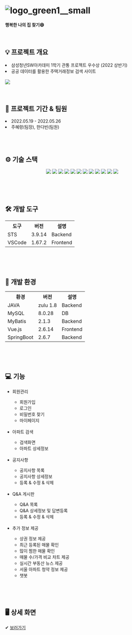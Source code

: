 # ![logo_green1__small](https://user-images.githubusercontent.com/106719517/171558010-6847fe94-9d3e-4a70-9cd4-5d96e7824ec8.jpeg)

<b>행복한 나의 집 찾기😄</b><br/><br/><br/>

<h2>💡 프로젝트 개요</h2>
<li>삼성청년SW아카데미 1학기 관통 프로젝트 우수상 (2022 상반기)</li>
<li>공공 데이터를 활용한 주택거래정보 검색 사이트</li><br>
<img src="https://user-images.githubusercontent.com/106719517/171560835-a36100fb-1e09-4a01-a143-08a2202f5fb6.PNG" />
<br/><br/><br/>

<h2>📆 프로젝트 기간 & 팀원</h2>
<li>2022.05.19 - 2022.05.26</li>
<li>주혜령(팀장), 한다빈(팀원)</li>
<br/><br/><br/>

<h2>⚙ 기술 스택</h2>
<p align="center">
  <img src="https://img.shields.io/badge/API-Kakao%20Map-yellow" />
  <img src="https://img.shields.io/badge/API-Naver%20News-brightgreen" />
  <img src="https://img.shields.io/badge/API-DATA.GO.KR-blue" />
  <img src="https://img.shields.io/badge/Library-Bootstrap-%237952B3?logo=bootstrap" />
  <img src="https://img.shields.io/badge/Library-Bootstrap--Vue-purple?logo=vuetify&logoColor=purple" />
  <img src="https://img.shields.io/badge/Language-Java-red?logo=Java" />
  <img src="https://img.shields.io/badge/Database-MySQL-%234479A1?logo=MySQL" />
  <img src="https://img.shields.io/badge/Framework-Vue-%234FC08D?logo=Vue.js" />
  <img src="https://img.shields.io/badge/Framework-MyBatis-lightgrey" />
  <img src="https://img.shields.io/badge/Framework-SpringFramework-%236DB33F?logo=Spring" />
  <img src="https://img.shields.io/badge/Framework-SpringBoot-%236DB33F?logo=Spring Boot" />
  <img src="https://img.shields.io/badge/Framework-SpringSecurity-%236DB33F?logo=Spring Security" />
</p>
<br/><br/><br/>

<h2>🛠 개발 도구</h2>
<table>
  <tr>
    <th>도구</th>
    <th>버전</th>
    <th>설명</th>
  </tr>
  <tr>
    <td>STS</td>
    <td>3.9.14</td>
    <td>Backend</td>
  </tr>
  <tr>
    <td>VSCode</td>
    <td>1.67.2</td>
    <td>Frontend</td>
  </tr>
</table>
<br/><br/><br/>

<h2>🔧 개발 환경</h2>
<table>
  <tr>
    <th>환경</th>
    <th>버전</th>
    <th>설명</th>
  </tr>
  <tr>
    <td>JAVA</td>
    <td>zulu 1.8</td>
    <td>Backend</td>
  </tr>
  <tr>
    <td>MySQL</td>
    <td>8.0.28</td>
    <td>DB</td>
  </tr>
  <tr>
    <td>MyBatis</td>
    <td>2.1.3</td>
    <td>Backend</td>
  </tr>
  <tr>
    <td>Vue.js</td>
    <td>2.6.14</td>
    <td>Frontend</td>
  </tr>
  <tr>
    <td>SpringBoot</td>
    <td>2.6.7</td>
    <td>Backend</td>
  </tr>
</table>
<br/><br/><br/>

<h2>💻 기능</h2>
<ul>
  <li>회원관리</li>
  <ul>
    <li>회원가입</li>
    <li>로그인</li>
    <li>비밀번호 찾기</li>
    <li>마이페이지</li>
  </ul><br/>
  <li>아파트 검색</li>
  <ul>
    <li>검색화면</li>
    <li>아파트 상세정보</li>
  </ul><br/>
  <li>공지사항</li>
  <ul>
    <li>공지사항 목록</li>
    <li>공지사항 상세정보</li>
    <li>등록 & 수정 & 삭제</li>
  </ul><br/>
  <li>Q&A 게시판</li>
  <ul>
    <li>Q&A 목록</li>
    <li>Q&A 상세정보 및 답변등록</li>
    <li>등록 & 수정 & 삭제</li>
  </ul><br/>
  <li>추가 정보 제공</li>
  <ul>
    <li>상권 정보 제공</li>
    <li>최근 등록된 매물 확인</li>
    <li>많이 찜한 매물 확인</li>
    <li>매물 수/가격 비교 차트 제공</li>
    <li>실시간 부동산 뉴스 제공</li>
    <li>서울 아파트 청약 정보 제공</li>
    <li>챗봇</li>
  </ul>
</ul>
<br/><br/><br/>

<h2>🖥 상세 화면</h2>
✔ <a href="https://github.com/HyeryungJoo/HappyHouse/blob/main/happyhouse_papers/detail.md">보러가기</a>
